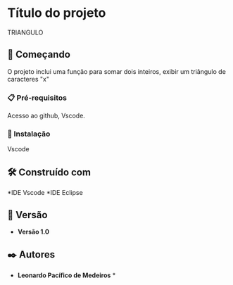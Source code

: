 # Título do projeto

TRIANGULO

## 🚀 Começando

O projeto inclui uma função para somar dois inteiros, exibir um triângulo de caracteres "x"

### 📋 Pré-requisitos

Acesso ao github, Vscode.

### 🔧 Instalação

Vscode

## 🛠️ Construído com

*IDE Vscode
*IDE Eclipse

## 📌 Versão

* **Versão 1.0** 

## ✒️ Autores

* **Leonardo Pacífico de Medeiros** *

